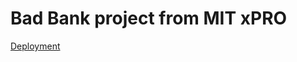 # Bad Bank project from MIT xPRO

[Deployment](http://venelin-mitev-bad-bank.s3-website-us-west-1.amazonaws.com/) 


